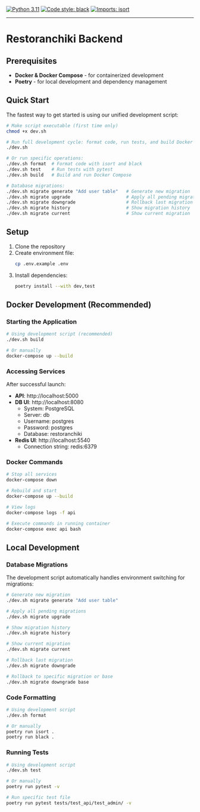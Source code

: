 [![Python 3.11](https://img.shields.io/badge/python-3.11-blue.svg)](https://www.python.org/downloads/release/python-3110/)
[![Code style: black](https://img.shields.io/badge/code%20style-black-000000.svg)](https://github.com/psf/black)
[![Imports: isort](https://img.shields.io/badge/%20imports-isort-%231674b1?style=flat&labelColor=ef8336)](https://pycqa.github.io/isort/)

------------------------------------------------------------------------

# Restoranchiki Backend

## Prerequisites

- **Docker & Docker Compose** - for containerized development
- **Poetry** - for local development and dependency management

## Quick Start

The fastest way to get started is using our unified development script:

```bash
# Make script executable (first time only)
chmod +x dev.sh

# Run full development cycle: format code, run tests, and build Docker
./dev.sh

# Or run specific operations:
./dev.sh format  # Format code with isort and black
./dev.sh test    # Run tests with pytest
./dev.sh build   # Build and run Docker Compose

# Database migrations:
./dev.sh migrate generate "Add user table"   # Generate new migration
./dev.sh migrate upgrade                     # Apply all pending migrations
./dev.sh migrate downgrade                   # Rollback last migration
./dev.sh migrate history                     # Show migration history
./dev.sh migrate current                     # Show current migration
```

## Setup

1. Clone the repository
2. Create environment file:
   ```bash
   cp .env.example .env
   ```
3. Install dependencies:
   ```bash
   poetry install --with dev,test
   ```

## Docker Development (Recommended)

### Starting the Application

```bash
# Using development script (recommended)
./dev.sh build

# Or manually
docker-compose up --build
```

### Accessing Services

After successful launch:
- **API**: http://localhost:5000
- **DB UI**: http://localhost:8080
  - System: PostgreSQL
  - Server: db
  - Username: postgres
  - Password: postgres
  - Database: restoranchiki
- **Redis UI**: http://localhost:5540
  - Connection string: redis:6379

### Docker Commands

```bash
# Stop all services
docker-compose down

# Rebuild and start
docker-compose up --build

# View logs
docker-compose logs -f api

# Execute commands in running container
docker-compose exec api bash
```

## Local Development

### Database Migrations

The development script automatically handles environment switching for migrations:

```bash
# Generate new migration
./dev.sh migrate generate "Add user table"

# Apply all pending migrations
./dev.sh migrate upgrade

# Show migration history
./dev.sh migrate history

# Show current migration
./dev.sh migrate current

# Rollback last migration
./dev.sh migrate downgrade

# Rollback to specific migration or base
./dev.sh migrate downgrade base
```

### Code Formatting

```bash
# Using development script
./dev.sh format

# Or manually
poetry run isort .
poetry run black .
```

### Running Tests

```bash
# Using development script
./dev.sh test

# Or manually
poetry run pytest -v

# Run specific test file
poetry run pytest tests/test_api/test_admin/ -v
```
